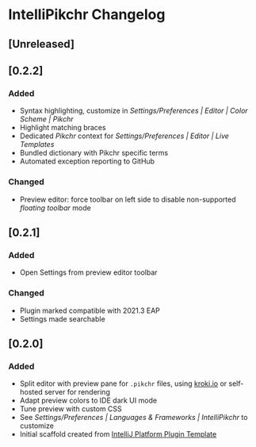 <!-- Keep a Changelog guide -> https://keepachangelog.com -->

# IntelliPikchr Changelog

## [Unreleased]

## [0.2.2]
### Added
- Syntax highlighting, customize in _Settings/Preferences \| Editor \| Color Scheme \| Pikchr_
- Highlight matching braces
- Dedicated _Pikchr_ context for _Settings/Preferences \| Editor \| Live Templates_
- Bundled dictionary with Pikchr specific terms
- Automated exception reporting to GitHub

### Changed
- Preview editor: force toolbar on left side to disable non-supported _floating toolbar_ mode

## [0.2.1]
### Added
- Open Settings from preview editor toolbar
       

### Changed
- Plugin marked compatible with 2021.3 EAP
- Settings made searchable

## [0.2.0]
### Added
- Split editor with preview pane for `.pikchr` files, using [kroki.io](https://kroki.io) or self-hosted server for rendering
- Adapt preview colors to IDE dark UI mode
- Tune preview with custom CSS
- See _Settings/Preferences \| Languages & Frameworks \| IntelliPikchr_ to customize
- Initial scaffold created from [IntelliJ Platform Plugin Template](https://github.com/JetBrains/intellij-platform-plugin-template)